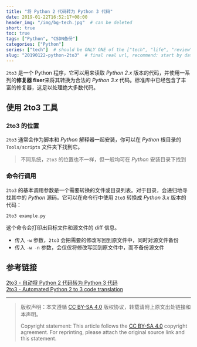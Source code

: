 ```yaml
---
title: "将 Python 2 代码转为 Python 3 代码"
date: 2019-01-22T16:52:17+08:00
header_img: "/img/bg-tech.jpg"  # can be deleted
short: true
toc: true
tags: ["Python", "CSDN备份"]
categories: ["Python"]
series: ["tech"]  # should be ONLY ONE of the ["tech", "life", "review"]
slug: "20190122-python-2to3"  # final real url, recommend: start by date, follow lower case words with hyphen splitter. E.g., `20230316-text-title`
---
```


`2to3` 是一个 Python 程序，它可以用来读取 *Python 2.x* 版本的代码，并使用一系列的**修复器 fixer**来将其转换为合法的 *Python 3.x* 代码。标准库中已经包含了丰富的修复器，这足以处理绝大多数代码。

## 使用 2to3 工具

### 2to3 的位置
`2to3` 通常会作为脚本和 *Python* 解释器一起安装，你可以在 *Python* 根目录的 `Tools/scripts` 文件夹下找到它。

> 不同系统，`2to3` 的位置也不一样，但一般均可在 *Python* 安装目录下找到

### 命令行调用

`2to3` 的基本调用参数是一个需要转换的文件或目录列表。对于目录，会递归地寻找其中的 *Python* 源码。它可以在命令行中使用 `2to3` 转换成 *Python 3.x* 版本的代码：
```shell
2to3 example.py
```
这个命令会打印出目标文件和源文件的 diff 信息。
* 传入 `-w` 参数，`2to3` 会把需要的修改写回到原文件中，同时对源文件备份
* 传入 `-w -n` 参数，会仅仅将修改写回到原文件中，而不备份源文件


## 参考链接

[2to3 - 自动将 Python 2 代码转为 Python 3 代码](https://docs.python.org/zh-cn/3.6/library/2to3.html)\
[2to3 - Automated Python 2 to 3 code translation](https://docs.python.org/3.6/library/2to3.html)


---

> 版权声明：本文遵循 [CC BY-SA 4.0](https://creativecommons.org/licenses/by-sa/4.0/deed.zh) 版权协议，转载请附上原文出处链接和本声明。
>
> Copyright statement: This article follows the [CC BY-SA 4.0](https://creativecommons.org/licenses/by-sa/4.0/deed.en) copyright agreement. For reprinting, please attach the original source link and this statement.
